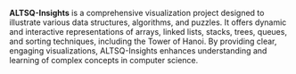 **ALTSQ-Insights** is a comprehensive visualization project designed to illustrate various data structures, algorithms, and puzzles. It offers dynamic and interactive representations of arrays, linked lists, stacks, trees, queues, and sorting techniques, including the Tower of Hanoi. By providing clear, engaging visualizations, ALTSQ-Insights enhances understanding and learning of complex concepts in computer science.
